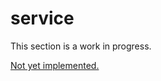 # service

This section is a work in progress.

[Not yet implemented.](https://github.com/demergent-labs/kybra/issues/303)

